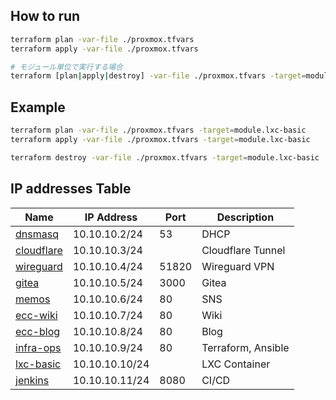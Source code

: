 ## How to run

```bash
terraform plan -var-file ./proxmox.tfvars
terraform apply -var-file ./proxmox.tfvars

# モジュール単位で実行する場合
terraform [plan|apply|destroy] -var-file ./proxmox.tfvars -target=module.[モジュール名]
```

## Example

```bash
terraform plan -var-file ./proxmox.tfvars -target=module.lxc-basic
terraform apply -var-file ./proxmox.tfvars -target=module.lxc-basic

terraform destroy -var-file ./proxmox.tfvars -target=module.lxc-basic
```

## IP addresses Table

| Name | IP Address | Port | Description |
|------|------------|------| ----------- |
| [dnsmasq](./dnsmasq) | 10.10.10.2/24 | 53 | DHCP |
| [cloudflare](./cloudflare) | 10.10.10.3/24 | | Cloudflare Tunnel |
| [wireguard](./wireguard) | 10.10.10.4/24 | 51820 | Wireguard VPN |
| [gitea](./gitea) | 10.10.10.5/24 | 3000 | Gitea |
| [memos](./memos) | 10.10.10.6/24 | 80 | SNS |
| [ecc-wiki](./ecc-wiki) | 10.10.10.7/24 | 80 | Wiki |
| [ecc-blog](./ecc-blog) | 10.10.10.8/24 | 80 | Blog |
| [infra-ops](./infra-ops) | 10.10.10.9/24 | 80 | Terraform, Ansible |
| [lxc-basic](./lxc-basic) | 10.10.10.10/24 | | LXC Container |
| [jenkins](./jenkins) | 10.10.10.11/24 | 8080 | CI/CD |